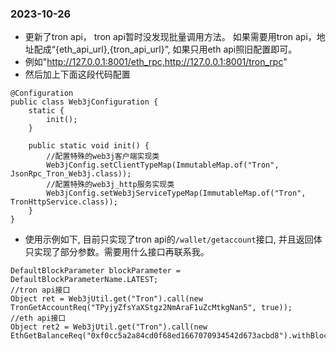 ### 2023-10-26
- 更新了tron api， tron api暂时没发现批量调用方法。 如果需要用tron api，地址配成“{eth_api_url},{tron_api_url}”, 如果只用eth api照旧配置即可。
- 例如"http://127.0.0.1:8001/eth_rpc,http://127.0.0.1:8001/tron_rpc"
- 然后加上下面这段代码配置
```
@Configuration
public class Web3jConfiguration {
    static {
        init();
    }
    
    public static void init() {
        //配置特殊的web3j客户端实现类
        Web3jConfig.setClientTypeMap(ImmutableMap.of("Tron", JsonRpc_Tron_Web3j.class));
        //配置特殊的web3j_http服务实现类
        Web3jConfig.setWeb3jServiceTypeMap(ImmutableMap.of("Tron", TronHttpService.class));
    }
}
```
- 使用示例如下, 目前只实现了tron api的`/wallet/getaccount`接口, 并且返回体只实现了部分参数。需要用什么接口再联系我。
```
DefaultBlockParameter blockParameter = DefaultBlockParameterName.LATEST;
//tron api接口
Object ret = Web3jUtil.get("Tron").call(new TronGetAccountReq("TPyjyZfsYaXStgz2NmAraF1uZcMtkgNan5", true));
//eth api接口
Object ret2 = Web3jUtil.get("Tron").call(new EthGetBalanceReq("0xf0cc5a2a84cd0f68ed1667070934542d673acbd8").withBlock(blockParameter));
```